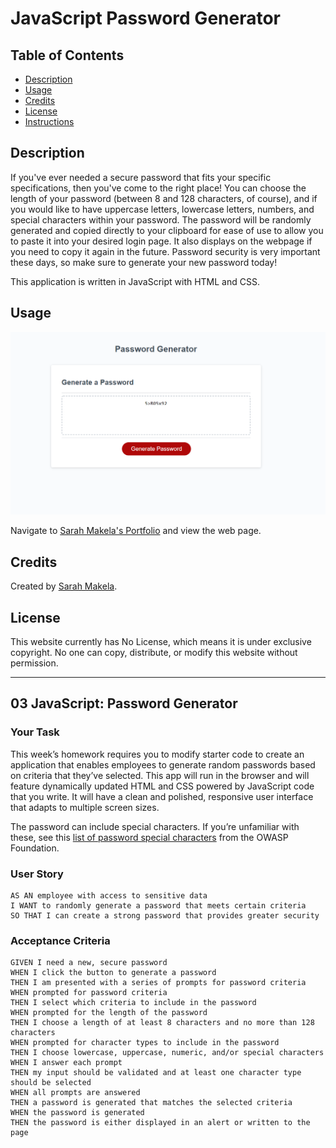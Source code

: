 # JavaScript Password Generator

## Table of Contents

* [Description](#description)
* [Usage](#usage)
* [Credits](#credits)
* [License](#license)
* [Instructions](#instructions)

## Description

If you've ever needed a secure password that fits your specific specifications, then you've come to the right place! You can choose the length of your password (between 8 and 128 characters, of course), and if you would like to have uppercase letters, lowercase letters, numbers, and special characters within your password. The password will be randomly generated and copied directly to your clipboard for ease of use to allow you to paste it into your desired login page. It also displays on the webpage if you need to copy it again in the future. Password security is very important these days, so make sure to generate your new password today! 

This application is written in JavaScript with HTML and CSS. 

## Usage

![Sarah Makela's Portfolio](./Assets/smakela-password-generator.png)

Navigate to [Sarah Makela's Portfolio](https://smakela13.github.io/js-password-generator/Develop/index.html) and view the web page.

## Credits

Created by [Sarah Makela](github.com/smakela13).

## License

This website currently has No License, which means it is under exclusive copyright. No one can copy, distribute, or modify this website without permission.

---

## 03 JavaScript: Password Generator

### Your Task

This week’s homework requires you to modify starter code to create an application that enables employees to generate random passwords based on criteria that they’ve selected. This app will run in the browser and will feature dynamically updated HTML and CSS powered by JavaScript code that you write. It will have a clean and polished, responsive user interface that adapts to multiple screen sizes.

The password can include special characters. If you’re unfamiliar with these, see this [list of password special characters](https://www.owasp.org/index.php/Password_special_characters) from the OWASP Foundation.

### User Story

```
AS AN employee with access to sensitive data
I WANT to randomly generate a password that meets certain criteria
SO THAT I can create a strong password that provides greater security
```

### Acceptance Criteria

```
GIVEN I need a new, secure password 
WHEN I click the button to generate a password
THEN I am presented with a series of prompts for password criteria 
WHEN prompted for password criteria
THEN I select which criteria to include in the password 
WHEN prompted for the length of the password
THEN I choose a length of at least 8 characters and no more than 128 characters 
WHEN prompted for character types to include in the password
THEN I choose lowercase, uppercase, numeric, and/or special characters 
WHEN I answer each prompt
THEN my input should be validated and at least one character type should be selected 
WHEN all prompts are answered
THEN a password is generated that matches the selected criteria 
WHEN the password is generated
THEN the password is either displayed in an alert or written to the page 
```
